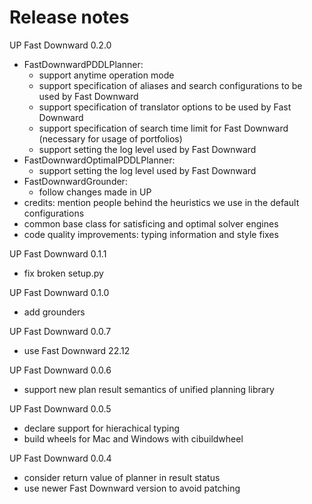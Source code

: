 # Release notes
UP Fast Downward 0.2.0
- FastDownwardPDDLPlanner:
  - support anytime operation mode
  - support specification of aliases and search configurations to be used by
    Fast Downward
  - support specification of translator options to be used by Fast Downward
  - support specification of search time limit for Fast Downward (necessary
    for usage of portfolios)
  - support setting the log level used by Fast Downward
- FastDownwardOptimalPDDLPlanner:
  - support setting the log level used by Fast Downward
- FastDownwardGrounder:
  - follow changes made in UP 
- credits: mention people behind the heuristics we use in the default
  configurations
- common base class for satisficing and optimal solver engines
- code quality improvements: typing information and style fixes

UP Fast Downward 0.1.1
- fix broken setup.py

UP Fast Downward 0.1.0
- add grounders

UP Fast Downward 0.0.7
- use Fast Downward 22.12

UP Fast Downward 0.0.6
- support new plan result semantics of unified planning library

UP Fast Downward 0.0.5
- declare support for hierachical typing
- build wheels for Mac and Windows with cibuildwheel

UP Fast Downward 0.0.4
- consider return value of planner in result status
- use newer Fast Downward version to avoid patching
